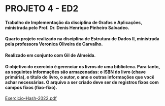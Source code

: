 # PROJETO 4 - ED2
#### Trabalho de Implementação da disciplina de Grafos e Aplicações, ministrada pelo Prof. Dr. Denis Henrique Pinheiro Salvadeo.
#### Quarto projeto realizado na disciplina de Estrutura de Dados II, ministrada pela professora Veronica Oliveira de Carvalho.
#### Realizado em conjunto com Gil de Almeida.
#### O objetivo do exercício é gerenciar os livros de uma biblioteca. Para tanto, as seguintes informações são armazenadas: o ISBN do livro (chave primária), o título do livro, o autor, o ano e outras informações que você achar necessárias. O arquivo a ser criado deve ser de registros fixos com campos fixos (fixo-fixo).
[Exercicio-Hash-2022.pdf](https://github.com/thcastilho/PROJETO4ED2/files/12371525/Exercicio-Hash-2022.pdf)
